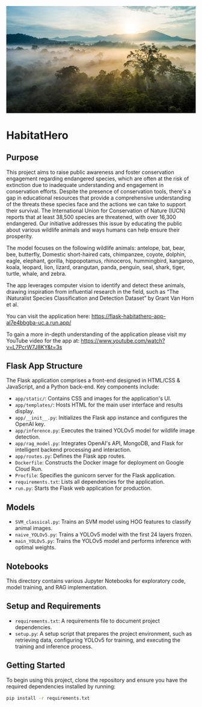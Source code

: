 ![Marvel](flask_app/app/static/images/wildlife.jpeg "Wildlife")

# HabitatHero

## Purpose

This project aims to raise public awareness and foster conservation engagement regarding endangered species, which are often at the risk of extinction due to inadequate understanding and engagement in conservation efforts. Despite the presence of conservation tools, there's a gap in educational resources that provide a comprehensive understanding of the threats these species face and the actions we can take to support their survival. The International Union for Conservation of Nature (IUCN) reports that at least 38,500 species are threatened, with over 16,300 endangered. Our initiative addresses this issue by educating the public about various wildlife animals and ways humans can help ensure their prosperity.

The model focuses on the following wildlife animals: antelope, bat, bear, bee, butterfly, Domestic short-haired cats, chimpanzee, coyote, dolphin, eagle, elephant, gorilla, hippopotamus, rhinoceros, hummingbird, kangaroo, koala, leopard, lion, lizard, orangutan, panda, penguin, seal, shark, tiger, turtle, whale, and zebra.

The app leverages computer vision to identify and detect these animals, drawing inspiration from influential research in the field, such as “The iNaturalist Species Classification and Detection Dataset” by Grant Van Horn et al.

You can visit the application here: https://flask-habitathero-app-al7e4bbgba-uc.a.run.app/

To gain a more in-depth understanding of the application please visit my YouTube video for the app at: https://www.youtube.com/watch?v=L7PcrW7J8KY&t=3s

## Flask App Structure

The Flask application comprises a front-end designed in HTML/CSS & JavaScript, and a Python back-end. Key components include:

- `app/static/`: Contains CSS and images for the application's UI.
- `app/templates/`: Hosts HTML for the main user interface and results display.
- `app/__init__.py`: Initializes the Flask app instance and configures the OpenAI key.
- `app/inference.py`: Executes the trained YOLOv5 model for wildlife image detection.
- `app/rag_model.py`: Integrates OpenAI's API, MongoDB, and Flask for intelligent backend processing and interaction.
- `app/routes.py`: Defines the Flask app routes.
- `Dockerfile`: Constructs the Docker image for deployment on Google Cloud Run.
- `Procfile`: Specifies the gunicorn server for the Flask application.
- `requirements.txt`: Lists all dependencies for the application.
- `run.py`: Starts the Flask web application for production.

## Models

- `SVM_classical.py`: Trains an SVM model using HOG features to classify animal images.
- `naive_YOLOv5.py`: Trains a YOLOv5 model with the first 24 layers frozen.
- `main_YOLOv5.py`: Trains the YOLOv5 model and performs inference with optimal weights.

## Notebooks

This directory contains various Jupyter Notebooks for exploratory code, model training, and RAG implementation.

## Setup and Requirements

- `requirements.txt`: A requirements file to document project dependencies.
- `setup.py`: A setup script that prepares the project environment, such as retrieving data, configuring YOLOv5 for training, and executing the training and inference process.

## Getting Started

To begin using this project, clone the repository and ensure you have the required dependencies installed by running:

```bash
pip install -r requirements.txt
